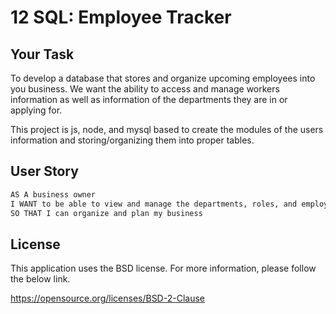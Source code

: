 # 12 SQL: Employee Tracker

## Your Task

To develop a database that stores and organize upcoming employees into you business. We want the ability to access and manage workers information as well as information of the departments they are in or applying for.

This project is js, node, and mysql based to create the modules of the users information and storing/organizing them into proper tables.

## User Story

```md
AS A business owner
I WANT to be able to view and manage the departments, roles, and employees in my company
SO THAT I can organize and plan my business
```
## License

This application uses the BSD license. For more information, please follow the below link.

https://opensource.org/licenses/BSD-2-Clause


